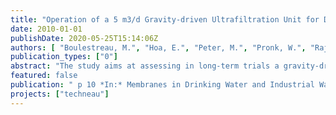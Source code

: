 ```yaml
---
title: "Operation of a 5 m3/d Gravity-driven Ultrafiltration Unit for Decentralised Water Supply"
date: 2010-01-01
publishDate: 2020-05-25T15:14:06Z
authors: [ "Boulestreau, M.", "Hoa, E.", "Peter, M.", "Pronk, W.", "Rajagopaul, R.", "Lesjean, B." ]
publication_types: ["0"]
abstract: "The study aims at assessing in long-term trials a gravity-driven ultrafiltration pilot plant designed for a capacity of 5 m3/d. The unit was operated in South Africa with Ogunjini surface water and was run with restricted chemical intervention or maintenance (no backflush, no aeration, no crossflow and no chemical). Under South African environmental conditions and with direct filtration of the river water and only one manual drainage of the membrane reactor every weekday, the unit could fulfil the design specification in terms of water production (5 m3/d) as long as the turbidity of the raw water remained in a reasonable level (up to 160 NTU), with a filtration flux typically 4 to 6 L/h.m² (corrected at 20°C). This value was in the same range as the lab results and was consistent with the first phase results (around 5-7 L/h.m² after biosand filtration). However, the flux dropped significantly to a range of 2 to 4 L/h.m² after a rain event resulting in a turbidity peak over several days up to > 600 NTU. This demonstrated that for variable raw water types with expected turbidity peaks above 100 NTU, a pre-treatment would be required for the system (biosand filter or other). The performance of microbiological tests confirmed the integrity of the membrane and the ability of the system to achieve complete disinfection."
featured: false
publication: " p 10 *In:* Membranes in Drinking Water and Industrial Water Treatment MDIW. NTNU Trondheim, Norway. 27.-30.06.2010"
projects: ["techneau"]
---
```



